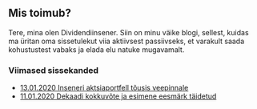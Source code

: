 ## Mis toimub?

Tere, mina olen Dividendiinsener. Siin on minu väike blogi, sellest, kuidas ma üritan oma sissetulekut viia aktiivsest passiivseks, et varakult saada kohustustest vabaks ja elada elu natuke mugavamalt.

### Viimased sissekanded

* [13.01.2020 Inseneri aktsiaportfell tõusis veepinnale](./13-01-2020-kasum)
* [11.01.2020 Dekaadi kokkuvõte ja esimene eesmärk täidetud](./11-01-2020-algus)
